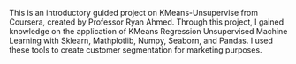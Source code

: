 This is an introductory guided project on KMeans-Unsupervise from Coursera, created by Professor Ryan Ahmed. Through this project, I gained knowledge on the application of KMeans Regression Unsupervised Machine Learning with Sklearn, Mathplotlib, Numpy, Seaborn, and Pandas. I used these tools to create customer segmentation for marketing purposes.
